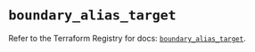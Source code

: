 # `boundary_alias_target`

Refer to the Terraform Registry for docs: [`boundary_alias_target`](https://registry.terraform.io/providers/hashicorp/boundary/1.3.1/docs/resources/alias_target).

